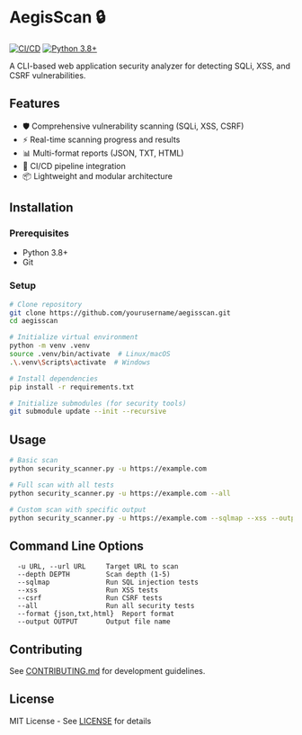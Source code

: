 # AegisScan 🔒

[![CI/CD](https://github.com/yourusername/aegisscan/actions/workflows/main.yml/badge.svg)](https://github.com/yourusername/aegisscan/actions) [![Python 3.8+](https://img.shields.io/badge/python-3.8%2B-blue.svg)](https://www.python.org/)

A CLI-based web application security analyzer for detecting SQLi, XSS, and CSRF vulnerabilities.

## Features

- 🛡️ Comprehensive vulnerability scanning (SQLi, XSS, CSRF)
- ⚡ Real-time scanning progress and results
- 📊 Multi-format reports (JSON, TXT, HTML)
- 🔄 CI/CD pipeline integration
- 📦 Lightweight and modular architecture

## Installation

### Prerequisites
- Python 3.8+
- Git

### Setup
```bash
# Clone repository
git clone https://github.com/yourusername/aegisscan.git
cd aegisscan

# Initialize virtual environment
python -m venv .venv
source .venv/bin/activate  # Linux/macOS
.\.venv\Scripts\activate  # Windows

# Install dependencies
pip install -r requirements.txt

# Initialize submodules (for security tools)
git submodule update --init --recursive
```

## Usage
```bash
# Basic scan
python security_scanner.py -u https://example.com

# Full scan with all tests
python security_scanner.py -u https://example.com --all

# Custom scan with specific output
python security_scanner.py -u https://example.com --sqlmap --xss --output report.json
```

## Command Line Options
```
  -u URL, --url URL     Target URL to scan
  --depth DEPTH         Scan depth (1-5)
  --sqlmap              Run SQL injection tests
  --xss                 Run XSS tests
  --csrf                Run CSRF tests
  --all                 Run all security tests
  --format {json,txt,html}  Report format
  --output OUTPUT       Output file name
```

## Contributing
See [CONTRIBUTING.md](CONTRIBUTING.md) for development guidelines.

## License
MIT License - See [LICENSE](LICENSE) for details 